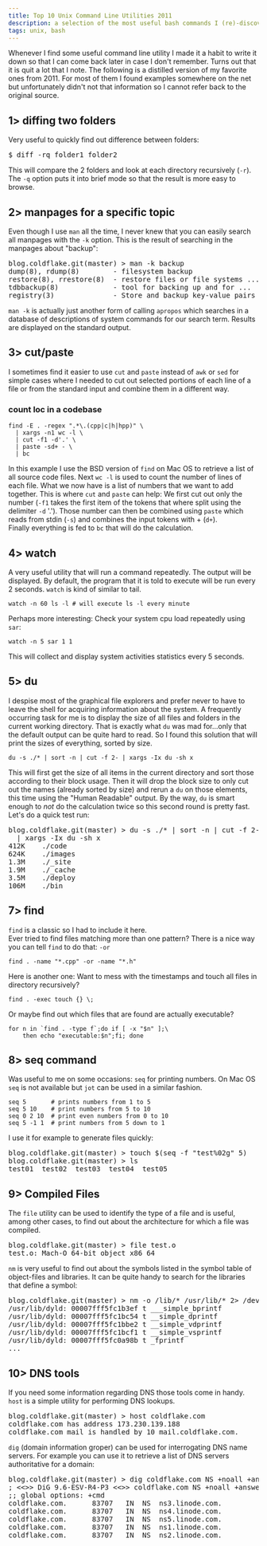 ```yaml
---
title: Top 10 Unix Command Line Utilities 2011
description: a selection of the most useful bash commands I (re)-discovered this year
tags: unix, bash
---
```


Whenever I find some useful command line utility I made it a habit to write it down so that I can come back later in case I don't remember. Turns out that it is quit a lot that I note. The following is a distilled version of my favorite ones from 2011. For most of them I found examples somewhere on the net but unfortunately didn't not that information so I cannot refer back to the original source.

## 1> diffing two folders

Very useful to quickly find out difference between folders:

<pre class="terminal">
$ diff -rq folder1 folder2
</pre>

This will compare the 2 folders and look at each directory recursively (`-r`). The `-q` option puts it into brief mode so that the result is more easy to browse.

## 2> manpages for a specific topic

Even though I use `man` all the time, I never knew that you can easily search all manpages with the `-k` option. This is the result of searching in the manpages about "backup":

<pre class="terminal">
<span id="prompt">blog.coldflake.git</span>(master) > man -k backup
dump(8), rdump(8)        - filesystem backup
restore(8), rrestore(8)  - restore files or file systems ...
tdbbackup(8)             - tool for backing up and for ...
registry(3)              - Store and backup key-value pairs
</pre>

`man -k` is actually just another form of calling `apropos` which searches in a database of descriptions of system commands for our search term. Results are displayed on the standard output.

## 3> cut/paste

I sometimes find it easier to use `cut` and `paste` instead of `awk` or `sed` for simple cases where I needed to cut out selected portions of each line of a file or from the standard input and combine them in a different way.

### count loc in a codebase

~~~ {.bash}
find -E . -regex ".*\.(cpp|c|h|hpp)" \
  | xargs -n1 wc -l \
  | cut -f1 -d'.' \
  | paste -sd+ - \
  | bc
~~~

In this example I use the BSD version of `find` on Mac OS to retrieve a list of all source code files. Next `wc -l` is used to count the number of lines of each file. What we now have is a list of numbers that we want to add together. This is where `cut` and `paste` can help: We first cut out only the number (`-f1` takes the first item of the tokens that where split using the delimiter `-d` '.'). Those number can then be combined using `paste` which reads from stdin (`-s`) and combines the input tokens with + (`d+`).  
Finally everything is fed to `bc` that will do the calculation.

## 4> watch

A very useful utility that will run a command repeatedly. The output will be displayed. By default, the program that it is told to execute will be run every 2 seconds. `watch` is kind of similar to tail.

~~~ {.bash}
watch -n 60 ls -l # will execute ls -l every minute
~~~

Perhaps more interesting: Check your system cpu load repeatedly using `sar`:

~~~ {.bash}
watch -n 5 sar 1 1
~~~

This will collect and display system activities statistics every 5 seconds.

## 5> du

I despise most of the graphical file explorers and prefer never to have to leave the shell for acquiring information about the system. A frequently occurring task for me is to display the size of all files and folders in the current working directory. That is exactly what `du` was mad for...only that the default output can be quite hard to read. So I found this solution that will print the sizes of everything, sorted by size.

~~~ {.bash}
du -s ./* | sort -n | cut -f 2- | xargs -Ix du -sh x
~~~

This will first get the size of all items in the current directory and sort those according to their block usage. Then it will drop the block size to only cut out the names (already sorted by size) and rerun a `du` on those elements, this time using the "Human Readable" output. By the way, `du` is smart enough to *not* do the calculation twice so this second round is pretty fast.  
Let's do a quick test run:

<pre class="terminal">
<span id="prompt">blog.coldflake.git</span>(master) > du -s ./* | sort -n | cut -f 2- \
  | xargs -Ix du -sh x
412K	./code
624K	./images
1.3M	./_site
1.9M	./_cache
3.5M	./deploy
106M	./bin
</pre>


## 7> find

`find` is a classic so I had to include it here.  
Ever tried to find files matching more than one pattern? There is a nice way you can tell `find` to do that: `-or`

~~~ {.bash}
find . -name "*.cpp" -or -name "*.h"
~~~

Here is another one: Want to mess with the timestamps and touch all files in directory recursively?

~~~ {.bash}
find . -exec touch {} \;
~~~

Or maybe find out which files that are found are actually executable?

~~~ {.bash}
for n in `find . -type f`;do if [ -x "$n" ];\
	then echo "executable:$n";fi; done
~~~

## 8> seq command

Was useful to me on some occasions:  `seq` for printing numbers. On Mac OS `seq` is not available but `jot` can be used in a similar fashion.

~~~ {.bash}
seq 5       # prints numbers from 1 to 5
seq 5 10    # print numbers from 5 to 10
seq 0 2 10  # print even numbers from 0 to 10
seq 5 -1 1  # print numbers from 5 down to 1
~~~

I use it for example to generate files quickly:

<pre class="terminal">
<span id="prompt">blog.coldflake.git</span>(master) > touch $(seq -f "test%02g" 5)
<span id="prompt">blog.coldflake.git</span>(master) > ls
test01  test02  test03  test04  test05
</pre>
    

## 9> Compiled Files

The `file` utility can be used to identify the type of a file and is useful, among other cases, to find out about the architecture for which a file was compiled.

<pre class="terminal">
<span id="prompt">blog.coldflake.git</span>(master) > file test.o
test.o: Mach-O 64-bit object x86_64
</pre>

`nm` is very useful to find out about the symbols listed in the symbol table of object-files and libraries. It can be quite handy to search for the libraries that define a symbol:

<pre class="terminal">
<span id="prompt">blog.coldflake.git</span>(master) > nm -o /lib/* /usr/lib/* 2> /dev/null | grep 'printf$'
/usr/lib/dyld: 00007fff5fc1b3ef t ___simple_bprintf
/usr/lib/dyld: 00007fff5fc1bc54 t __simple_dprintf
/usr/lib/dyld: 00007fff5fc1bbe2 t __simple_vdprintf
/usr/lib/dyld: 00007fff5fc1bcf1 t __simple_vsprintf
/usr/lib/dyld: 00007fff5fc0a98b t _fprintf
...
</pre>


## 10> DNS tools

If you need some information regarding DNS those tools come in handy. `host` is a simple utility for performing DNS lookups. 
<pre class="terminal">
<span id="prompt">blog.coldflake.git</span>(master) > host coldflake.com
coldflake.com has address 173.230.139.188
coldflake.com mail is handled by 10 mail.coldflake.com.
</pre>

`dig` (domain information groper) can be used for interrogating DNS name servers. For example you can use it to retrieve a list of DNS servers authoritative for a domain:

<pre class="terminal">
<span id="prompt">blog.coldflake.git</span>(master) > dig coldflake.com NS +noall +answer
; <<>> DiG 9.6-ESV-R4-P3 <<>> coldflake.com NS +noall +answer
;; global options: +cmd
coldflake.com.		83707	IN	NS	ns3.linode.com.
coldflake.com.		83707	IN	NS	ns4.linode.com.
coldflake.com.		83707	IN	NS	ns5.linode.com.
coldflake.com.		83707	IN	NS	ns1.linode.com.
coldflake.com.		83707	IN	NS	ns2.linode.com.
</pre>


